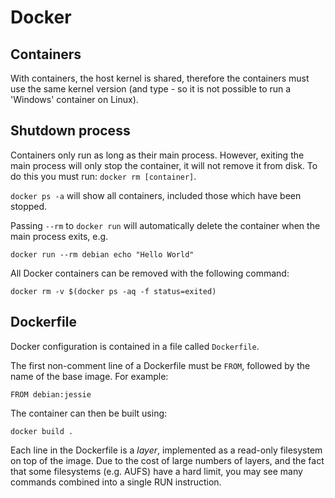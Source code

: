# Docker

## Containers

With containers, the host kernel is shared, therefore the containers must use
the same kernel version (and type - so it is not possible to run a 'Windows'
container on Linux).

## Shutdown process

Containers only run as long as their main process. However, exiting the main
process will only stop the container, it will not remove it from disk. To do
this you must run: `docker rm [container]`.

`docker ps -a` will show all containers, included those which have been stopped.

Passing `--rm` to `docker run` will automatically delete the container when the
main process exits, e.g.

```
docker run --rm debian echo "Hello World"
```

All Docker containers can be removed with the following command:

```
docker rm -v $(docker ps -aq -f status=exited)
```

## Dockerfile

Docker configuration is contained in a file called `Dockerfile`.

The first non-comment line of a Dockerfile must be `FROM`, followed by the name
of the base image. For example:

```
FROM debian:jessie
```

The container can then be built using:

```
docker build .
```

Each line in the Dockerfile is a *layer*, implemented as a read-only filesystem
on top of the image. Due to the cost of large numbers of layers, and the fact
that some filesystems (e.g. AUFS) have a hard limit, you may see many commands
combined into a single RUN instruction.

